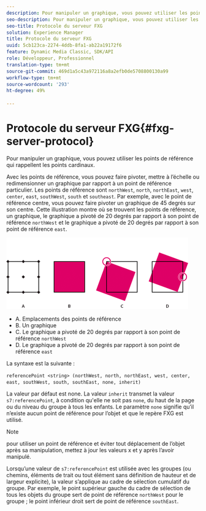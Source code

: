 ```yaml
---
description: Pour manipuler un graphique, vous pouvez utiliser les points de référence qui rappellent les points cardinaux.
seo-description: Pour manipuler un graphique, vous pouvez utiliser les points de référence qui rappellent les points cardinaux.
seo-title: Protocole du serveur FXG
solution: Experience Manager
title: Protocole du serveur FXG
uuid: 5cb123ca-2274-4ddb-8fa1-ab22a19172f6
feature: Dynamic Media Classic, SDK/API
role: Développeur, Professionnel
translation-type: tm+mt
source-git-commit: 469d1a5c43a972116a8a2efb0de5708800130a99
workflow-type: tm+mt
source-wordcount: '293'
ht-degree: 49%

---
```



# Protocole du serveur FXG{#fxg-server-protocol}

Pour manipuler un graphique, vous pouvez utiliser les points de référence qui rappellent les points cardinaux.

Avec les points de référence, vous pouvez faire pivoter, mettre à l’échelle ou redimensionner un graphique par rapport à un point de référence particulier. Les points de référence sont `northWest`, `north`, `northEast`, `west`, `center`, `east`, `southWest`, `south` et `southeast`. Par exemple, avec le point de référence centre, vous pouvez faire pivoter un graphique de 45 degrés sur son centre. Cette illustration montre où se trouvent les points de référence, un graphique, le graphique a pivoté de 20 degrés par rapport à son point de référence `northWest` et le graphique a pivoté de 20 degrés par rapport à son point de référence `east`.

![](assets/wp_ref_points.png)

* A. Emplacements des points de référence
* B. Un graphique
* C. Le graphique a pivoté de 20 degrés par rapport à son point de référence `northWest`
* D. Le graphique a pivoté de 20 degrés par rapport à son point de référence `east`

La syntaxe est la suivante :

`referencePoint <string> (northWest, north, northEast, west, center, east, southWest, south, southEast, none, inherit)`

La valeur par défaut est none. La valeur `inherit` transmet la valeur `s7:referencePoint`, à condition qu&#39;elle ne soit pas `none`, du haut de la page ou du niveau du groupe à tous les enfants. Le paramètre `none` signifie qu’il n’existe aucun point de référence pour l’objet et que le repère FXG est utilisé.

>[!NOTE]
>
>pour utiliser un point de référence et éviter tout déplacement de l’objet après sa manipulation, mettez à jour les valeurs x et y après l’avoir manipulé.

Lorsqu’une valeur de `s7:referencePoint` est utilisée avec les groupes (ou chemins, éléments de trait ou tout élément sans définition de hauteur et de largeur explicite), la valeur s’applique au cadre de sélection cumulatif du groupe. Par exemple, le point supérieur gauche du cadre de sélection de tous les objets du groupe sert de point de référence `northWest` pour le groupe ; le point inférieur droit sert de point de référence `southEast`.

